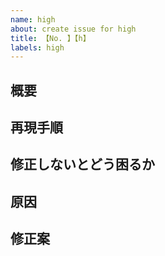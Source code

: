 ```yaml
---
name: high
about: create issue for high
title: 【No. 】【h】
labels: high
---
```


## 概要

## 再現手順

## 修正しないとどう困るか

## 原因 <!-- 原因が明確に分かる場合のみ記述してください -->

## 修正案 <!-- 修正案がある場合のみ記述してください -->
